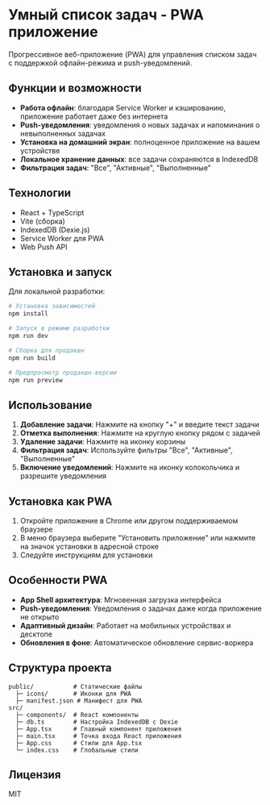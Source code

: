 # Умный список задач - PWA приложение

Прогрессивное веб-приложение (PWA) для управления списком задач с поддержкой офлайн-режима и push-уведомлений.

## Функции и возможности

- **Работа офлайн**: благодаря Service Worker и кэшированию, приложение работает даже без интернета
- **Push-уведомления**: уведомления о новых задачах и напоминания о невыполненных задачах
- **Установка на домашний экран**: полноценное приложение на вашем устройстве
- **Локальное хранение данных**: все задачи сохраняются в IndexedDB
- **Фильтрация задач**: "Все", "Активные", "Выполненные"

## Технологии

- React + TypeScript
- Vite (сборка)
- IndexedDB (Dexie.js)
- Service Worker для PWA
- Web Push API

## Установка и запуск

Для локальной разработки:

```bash
# Установка зависимостей
npm install

# Запуск в режиме разработки
npm run dev

# Сборка для продакшн
npm run build

# Предпросмотр продакшн-версии
npm run preview
```

## Использование

1. **Добавление задачи**: Нажмите на кнопку "+" и введите текст задачи
2. **Отметка выполнения**: Нажмите на круглую кнопку рядом с задачей
3. **Удаление задачи**: Нажмите на иконку корзины
4. **Фильтрация задач**: Используйте фильтры "Все", "Активные", "Выполненные"
5. **Включение уведомлений**: Нажмите на иконку колокольчика и разрешите уведомления

## Установка как PWA

1. Откройте приложение в Chrome или другом поддерживаемом браузере
2. В меню браузера выберите "Установить приложение" или нажмите на значок установки в адресной строке
3. Следуйте инструкциям для установки

## Особенности PWA

- **App Shell архитектура**: Мгновенная загрузка интерфейса
- **Push-уведомления**: Уведомления о задачах даже когда приложение не открыто
- **Адаптивный дизайн**: Работает на мобильных устройствах и десктопе
- **Обновления в фоне**: Автоматическое обновление сервис-воркера

## Структура проекта

```
public/           # Статические файлы
  ├─ icons/       # Иконки для PWA
  ├─ manifest.json # Манифест для PWA
src/
  ├─ components/  # React компоненты
  ├─ db.ts        # Настройка IndexedDB с Dexie
  ├─ App.tsx      # Главный компонент приложения
  ├─ main.tsx     # Точка входа React приложения
  ├─ App.css      # Стили для App.tsx
  └─ index.css    # Глобальные стили
```

## Лицензия

MIT
